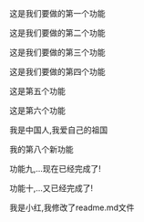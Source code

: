 这是我们要做的第一个功能

这是我们要做的第二个功能

这是我们要做的第三个功能

这是我们要做的第四个功能

这是第五个功能

这是第六个功能

我是中国人,我爱自己的祖国

我的第八个新功能

功能九,...现在已经完成了!

功能十,...又已经完成了!

我是小红,我修改了readme.md文件

